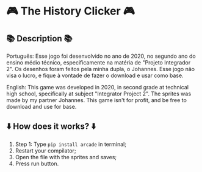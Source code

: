 # 	:video_game: The History Clicker 	:video_game:

## :books: Description :books:

Português: Esse jogo foi desenvolvido no ano de 2020, no segundo ano do ensino médio técnico, especificamente na matéria de "Projeto Integrador 2". Os desenhos foram feitos pela minha dupla, o Johannes. Esse jogo não visa o lucro, e fique à vontade de fazer o download e usar como base.

English: This game was developed in 2020, in second grade at technical high school, specifically at subject "Integrator Project 2". The sprites was made by my partner Johannes. This game isn't for profit, and be free to download and use for base.

## :arrow_down: How does it works? :arrow_down:

1. Step 1: Type ```pip install arcade``` in terminal;
2. Restart your compilator;
3. Open the file with the sprites and saves;
4. Press run button. 
